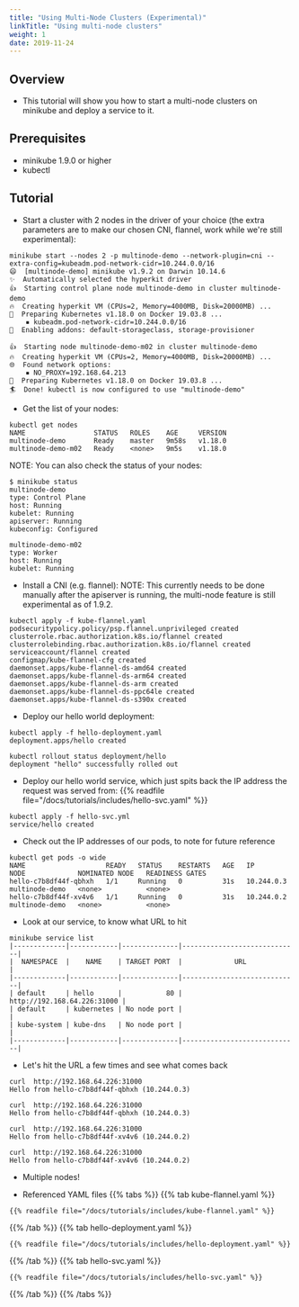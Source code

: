 ```yaml
---
title: "Using Multi-Node Clusters (Experimental)"
linkTitle: "Using multi-node clusters"
weight: 1
date: 2019-11-24
---
```


## Overview

- This tutorial will show you how to start a multi-node clusters on minikube and deploy a service to it.

## Prerequisites

- minikube 1.9.0 or higher
- kubectl

## Tutorial

- Start a cluster with 2 nodes in the driver of your choice (the extra parameters are to make our chosen CNI, flannel, work while we're still experimental):
```
minikube start --nodes 2 -p multinode-demo --network-plugin=cni --extra-config=kubeadm.pod-network-cidr=10.244.0.0/16
😄  [multinode-demo] minikube v1.9.2 on Darwin 10.14.6
✨  Automatically selected the hyperkit driver
👍  Starting control plane node multinode-demo in cluster multinode-demo
🔥  Creating hyperkit VM (CPUs=2, Memory=4000MB, Disk=20000MB) ...
🐳  Preparing Kubernetes v1.18.0 on Docker 19.03.8 ...
    ▪ kubeadm.pod-network-cidr=10.244.0.0/16
🌟  Enabling addons: default-storageclass, storage-provisioner

👍  Starting node multinode-demo-m02 in cluster multinode-demo
🔥  Creating hyperkit VM (CPUs=2, Memory=4000MB, Disk=20000MB) ...
🌐  Found network options:
    ▪ NO_PROXY=192.168.64.213
🐳  Preparing Kubernetes v1.18.0 on Docker 19.03.8 ...
🏄  Done! kubectl is now configured to use "multinode-demo"
```

- Get the list of your nodes:
```
kubectl get nodes
NAME                 STATUS   ROLES    AGE     VERSION
multinode-demo       Ready    master   9m58s   v1.18.0
multinode-demo-m02   Ready    <none>   9m5s    v1.18.0
```

NOTE: You can also check the status of your nodes:
```
$ minikube status
multinode-demo
type: Control Plane
host: Running
kubelet: Running
apiserver: Running
kubeconfig: Configured

multinode-demo-m02
type: Worker
host: Running
kubelet: Running
```

- Install a CNI (e.g. flannel):
NOTE: This currently needs to be done manually after the apiserver is running, the multi-node feature is still experimental as of 1.9.2.
```
kubectl apply -f kube-flannel.yaml
podsecuritypolicy.policy/psp.flannel.unprivileged created
clusterrole.rbac.authorization.k8s.io/flannel created
clusterrolebinding.rbac.authorization.k8s.io/flannel created
serviceaccount/flannel created
configmap/kube-flannel-cfg created
daemonset.apps/kube-flannel-ds-amd64 created
daemonset.apps/kube-flannel-ds-arm64 created
daemonset.apps/kube-flannel-ds-arm created
daemonset.apps/kube-flannel-ds-ppc64le created
daemonset.apps/kube-flannel-ds-s390x created
```

- Deploy our hello world deployment:
```
kubectl apply -f hello-deployment.yaml
deployment.apps/hello created

kubectl rollout status deployment/hello
deployment "hello" successfully rolled out
```


- Deploy our hello world service, which just spits back the IP address the request was served from:
{{% readfile file="/docs/tutorials/includes/hello-svc.yaml" %}}
```
kubectl apply -f hello-svc.yml
service/hello created
```


- Check out the IP addresses of our pods, to note for future reference
```
kubectl get pods -o wide
NAME                    READY   STATUS    RESTARTS   AGE   IP           NODE             NOMINATED NODE   READINESS GATES
hello-c7b8df44f-qbhxh   1/1     Running   0          31s   10.244.0.3   multinode-demo   <none>           <none>
hello-c7b8df44f-xv4v6   1/1     Running   0          31s   10.244.0.2   multinode-demo   <none>           <none>
```

- Look at our service, to know what URL to hit
```
minikube service list
|-------------|------------|--------------|-----------------------------|
|  NAMESPACE  |    NAME    | TARGET PORT  |             URL             |
|-------------|------------|--------------|-----------------------------|
| default     | hello      |           80 | http://192.168.64.226:31000 |
| default     | kubernetes | No node port |                             |
| kube-system | kube-dns   | No node port |                             |
|-------------|------------|--------------|-----------------------------|
```

- Let's hit the URL a few times and see what comes back
```
curl  http://192.168.64.226:31000
Hello from hello-c7b8df44f-qbhxh (10.244.0.3)

curl  http://192.168.64.226:31000
Hello from hello-c7b8df44f-qbhxh (10.244.0.3)

curl  http://192.168.64.226:31000
Hello from hello-c7b8df44f-xv4v6 (10.244.0.2)

curl  http://192.168.64.226:31000
Hello from hello-c7b8df44f-xv4v6 (10.244.0.2)
```

- Multiple nodes!


- Referenced YAML files
{{% tabs %}}
{{% tab kube-flannel.yaml %}}
```
{{% readfile file="/docs/tutorials/includes/kube-flannel.yaml" %}}
```
{{% /tab %}}
{{% tab hello-deployment.yaml %}}
```
{{% readfile file="/docs/tutorials/includes/hello-deployment.yaml" %}}
```
{{% /tab %}}
{{% tab hello-svc.yaml %}}
```
{{% readfile file="/docs/tutorials/includes/hello-svc.yaml" %}}
```
{{% /tab %}}
{{% /tabs %}}
